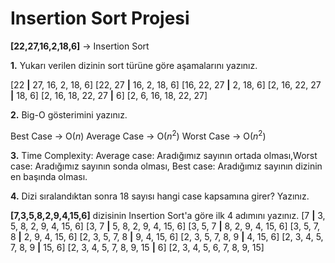 # Insertion Sort Projesi

**[22,27,16,2,18,6]** -> Insertion Sort

**1.** Yukarı verilen dizinin sort türüne göre aşamalarını yazınız.

[22 **|** 27, 16, 2, 18, 6]
[22, 27 **|**  16, 2, 18, 6]
[16, 22, 27 **|** 2, 18, 6]
[2, 16, 22, 27 **|** 18, 6]
[2, 16, 18, 22, 27 **|** 6]
[2, 6, 16, 18, 22, 27]


**2.** Big-O gösterimini yazınız.

Best Case -> O($n$)
Average Case -> O($n^2$)
Worst Case -> O($n^2$)


**3.** Time Complexity: Average case: Aradığımız sayının ortada olması,Worst case: Aradığımız sayının sonda olması, Best case: Aradığımız sayının dizinin en başında olması.

**4.** Dizi sıralandıktan sonra 18 sayısı hangi case kapsamına girer? Yazınız.


**[7,3,5,8,2,9,4,15,6]** dizisinin Insertion Sort'a göre ilk 4 adımını yazınız.
[7 **|** 3, 5, 8, 2, 9, 4, 15, 6]
[3, 7 **|**  5, 8, 2, 9, 4, 15, 6]
[3, 5, 7 **|** 8, 2, 9, 4, 15, 6]
[3, 5, 7, 8 **|** 2, 9, 4, 15, 6]
[2, 3, 5, 7, 8 **|** 9, 4, 15, 6]
[2, 3, 5, 7, 8, 9 **|**  4, 15, 6]
[2, 3, 4, 5, 7, 8, 9  **|** 15, 6]
[2, 3, 4, 5, 7, 8, 9, 15  **|** 6]
[2, 3, 4, 5, 6, 7, 8, 9, 15]